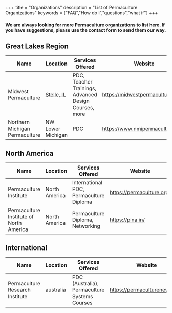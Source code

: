+++
title = "Organizations"
description = "List of Permaculture Organizations"
keywords = ["FAQ","How do I","questions","what if"]
+++

#### We are always looking for more Permaculture organizations to list here. If you have suggestions, please use the contact form to send them our way.

## Great Lakes Region

| Name | Location | Services Offered | Website |
|-----------|------|------|------|
| Midwest Permaculture | [Stelle, IL](https://www.openstreetmap.org/search?query=stelle%2C%20illinois#map=14/40.9521/-88.1536) | PDC, Teacher Trainings, Advanced Design Courses, more  | https://midwestpermaculture.com/|
| Northern Michigan Permaculture | NW Lower Michigan | PDC | https://www.nmipermaculture.org/ |

## North America

| Name | Location | Services Offered | Website |
|------|------|------|------|
| Permaculture Institute | North America | International PDC, Permaculture Diploma| https://permaculture.org/|
| Permaculture Institute of North America | North America | Permaculture Diploma, Networking | https://pina.in/ |

## International

| Name | Location | Services Offered | Website |
|------|------|------|------|
| Permaculture Research Institute | australia | PDC (Australia), Permaculture Systems Courses| https://permaculturenews.org/|


